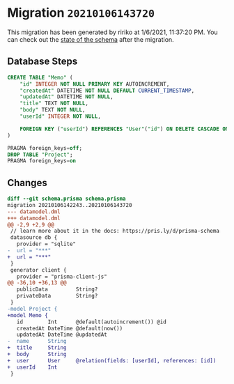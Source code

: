 # Migration `20210106143720`

This migration has been generated by ririko at 1/6/2021, 11:37:20 PM.
You can check out the [state of the schema](./schema.prisma) after the migration.

## Database Steps

```sql
CREATE TABLE "Memo" (
    "id" INTEGER NOT NULL PRIMARY KEY AUTOINCREMENT,
    "createdAt" DATETIME NOT NULL DEFAULT CURRENT_TIMESTAMP,
    "updatedAt" DATETIME NOT NULL,
    "title" TEXT NOT NULL,
    "body" TEXT NOT NULL,
    "userId" INTEGER NOT NULL,

    FOREIGN KEY ("userId") REFERENCES "User"("id") ON DELETE CASCADE ON UPDATE CASCADE
)

PRAGMA foreign_keys=off;
DROP TABLE "Project";
PRAGMA foreign_keys=on
```

## Changes

```diff
diff --git schema.prisma schema.prisma
migration 20210106142243..20210106143720
--- datamodel.dml
+++ datamodel.dml
@@ -2,9 +2,9 @@
 // learn more about it in the docs: https://pris.ly/d/prisma-schema
 datasource db {
   provider = "sqlite"
-  url = "***"
+  url = "***"
 }
 generator client {
   provider = "prisma-client-js"
@@ -36,10 +36,13 @@
   publicData         String?
   privateData        String?
 }
-model Project {
+model Memo {
   id        Int      @default(autoincrement()) @id
   createdAt DateTime @default(now())
   updatedAt DateTime @updatedAt
-  name      String   
+  title     String   
+  body      String   
+  user      User     @relation(fields: [userId], references: [id])
+  userId    Int      
 }
```


